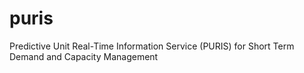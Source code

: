# puris
Predictive Unit Real-Time Information Service (PURIS) for Short Term Demand and Capacity Management
